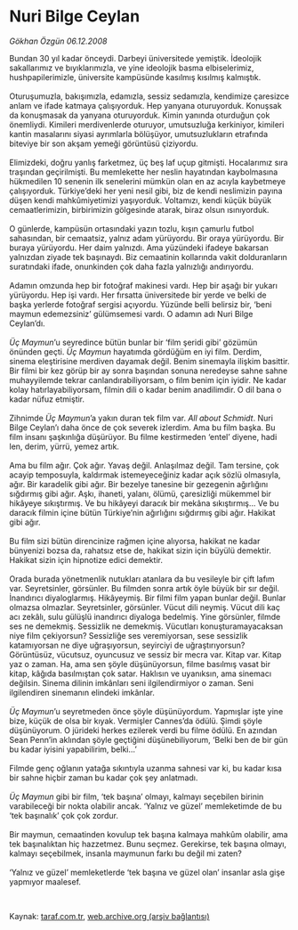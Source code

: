 # Nuri Bilge Ceylan

*Gökhan Özgün 06.12.2008*

<div class="taraf_structure_2col_1zq">
<div class="margen_n">



 <p>Bundan 30 yıl kadar önceydi. Darbeyi üniversitede yemiştik. İdeolojik sakallarımız ve bıyıklarımızla, ve yine ideolojik basma elbiselerimiz, hushpapilerimizle, üniversite kampüsünde kasılmış kısılmış kalmıştık. <br/><br/>Oturuşumuzla, bakışımızla, edamızla, sessiz sedamızla, kendimize çaresizce anlam ve ifade katmaya çalışıyorduk. Hep yanyana oturuyorduk. Konuşsak da konuşmasak da yanyana oturuyorduk. Kimin yanında oturduğun çok önemliydi. Kimileri merdivenlerde oturuyor, umutsuzluğa kerkiniyor, kimileri kantin masalarını siyasi ayrımlarla bölüşüyor, umutsuzlukların etrafında biteviye bir son akşam yemeği görüntüsü çiziyordu. <br/><br/>Elimizdeki, doğru yanlış farketmez, üç beş laf uçup gitmişti. Hocalarımız sıra traşından geçirilmişti. Bu memlekette her neslin hayatından kaybolmasına hükmedilen 10 senenin ilk senelerini mümkün olan en az acıyla kaybetmeye çalışıyorduk. Türkiye’deki her yeni nesil gibi, biz de kendi neslimizin payına düşen kendi mahkûmiyetimizi yaşıyorduk. Voltamızı, kendi küçük büyük cemaatlerimizin, birbirimizin gölgesinde atarak, biraz olsun ısınıyorduk. <br/><br/>O günlerde, kampüsün ortasındaki yazın tozlu, kışın çamurlu futbol sahasından, bir cemaatsiz, yalnız adam yürüyordu. Bir oraya yürüyordu. Bir buraya yürüyordu. Her daim yalnızdı. Ama yüzündeki ifadeye bakarsan yalnızdan ziyade tek başınaydı. Biz cemaatinin kollarında vakit dolduranların suratındaki ifade, onunkinden çok daha fazla yalnızlığı andırıyordu. <br/><br/>Adamın omzunda hep bir fotoğraf makinesi vardı. Hep bir aşağı bir yukarı yürüyordu. Hep işi vardı. Her fırsatta üniversitede bir yerde ve belki de başka yerlerde fotoğraf sergisi açıyordu. Yüzünde belli belirsiz bir, ‘beni maymun edemezsiniz’ gülümsemesi vardı. O adamın adı Nuri Bilge Ceylan’dı.<i> <br/><br/>Üç Maymun</i>’u seyredince bütün bunlar bir ‘film şeridi gibi’ gözümün önünden geçti. <i>Üç Maymun</i> hayatımda gördüğüm en iyi film. Derdim, sinema eleştirisine merdiven dayamak değil. Benim sinemayla ilişkim basittir. Bir filmi bir kez görüp bir ay sonra başından sonuna neredeyse sahne sahne muhayyilemde tekrar canlandırabiliyorsam, o film benim için iyidir. Ne kadar kolay hatırlayabiliyorsam, filmin dili o kadar benim anadilimdir. O dil bana o kadar nüfuz etmiştir. <br/><br/>Zihnimde <i>Üç Maymun</i>’a yakın duran tek film var. <i>All about Schmidt</i>. Nuri Bilge Ceylan’ı daha önce de çok severek izlerdim. Ama bu film başka. Bu film insanı şaşkınlığa düşürüyor. Bu filme kestirmeden ‘entel’ diyene, hadi len, derim, yürrü, yemez artık. <br/><br/>Ama bu film ağır. Çok ağır. Yavaş değil. Anlaşılmaz değil. Tam tersine, çok acayip temposuyla, kaldırmak istemeyeceğiniz kadar açık sözlü olmasıyla, ağır. Bir karadelik gibi ağır. Bir bezelye tanesine bir gezegenin ağırlığını sığdırmış gibi ağır. Aşkı, ihaneti, yalanı, ölümü, çaresizliği mükemmel bir hikâyeye sıkıştırmış. Ve bu hikâyeyi daracık bir mekâna sıkıştırmış... Ve bu daracık filmin içine bütün Türkiye’nin ağırlığını sığdırmış gibi ağır. Hakikat gibi ağır. <br/><br/>Bu film sizi bütün direncinize rağmen içine alıyorsa, hakikat ne kadar bünyenizi bozsa da, rahatsız etse de, hakikat sizin için büyülü demektir. Hakikat sizin için hipnotize edici demektir. <br/><br/>Orada burada yönetmenlik nutukları atanlara da bu vesileyle bir çift lafım var. Seyretsinler, görsünler. Bu filmden sonra artık öyle büyük bir sır değil. İnandırıcı diyaloglarmış. Hikâyeymiş. Bir filmi film yapan bunlar değil. Bunlar olmazsa olmazlar. Seyretsinler, görsünler. Vücut dili neymiş. Vücut dili kaç acı zekâlı, sulu gülüşlü inandırıcı diyaloga bedelmiş. Yine görsünler, filmde ses ne demekmiş. Sessizlik ne demekmiş. Vücutları konuşturamayacaksan niye film çekiyorsun? Sessizliğe ses veremiyorsan, sese sessizlik katamıyorsan ne diye uğraşıyorsun, seyirciyi de uğraştırıyorsun? Görüntüsüz, vücutsuz, oyuncusuz ve sessiz bir mecra var. Kitap var. Kitap yaz o zaman. Ha, ama sen şöyle düşünüyorsun, filme basılmış vasat bir kitap, kâğıda basılmıştan çok satar. Haklısın ve uyanıksın, ama sinemacı değilsin. Sinema dilinin imkânları seni ilgilendirmiyor o zaman. Seni ilgilendiren sinemanın elindeki imkânlar.<i> <br/><br/>Üç Maymun</i>’u seyretmeden önce şöyle düşünüyordum. Yapmışlar işte yine bize, küçük de olsa bir kıyak. Vermişler Cannes’da ödülü. Şimdi şöyle düşünüyorum. O jürideki herkes ezilerek verdi bu filme ödülü. En azından Sean Penn’in aklından şöyle geçtiğini düşünebiliyorum, ‘Belki ben de bir gün bu kadar iyisini yapabilirim, belki...’ <br/><br/>Filmde genç oğlanın yatağa sıkıntıyla uzanma sahnesi var ki, bu kadar kısa bir sahne hiçbir zaman bu kadar çok şey anlatmadı.<i> <br/><br/>Üç Maymun</i> gibi bir film, ‘tek başına’ olmayı, kalmayı seçebilen birinin varabileceği bir nokta olabilir ancak. ‘Yalnız ve güzel’ memleketimde de bu ‘tek başınalık’ çok çok zordur. <br/><br/>Bir maymun, cemaatinden kovulup tek başına kalmaya mahkûm olabilir, ama tek başınalıktan hiç hazzetmez. Bunu seçmez. Gerekirse, tek başına olmayı, kalmayı seçebilmek, insanla maymunun farkı bu değil mi zaten? <br/><br/>‘Yalnız ve güzel’ memleketlerde ‘tek başına ve güzel olan’ insanlar asla gişe yapmıyor maalesef.</p>

<br/>


<div id="taraf_not">
</div>

</div>


</div>

Kaynak: [taraf.com.tr](http://www.taraf.com.tr:80/makale/2989.htm), [web.archive.org (arşiv bağlantısı)](http://web.archive.org/web/20090414192213/http://www.taraf.com.tr:80/makale/2989.htm)
